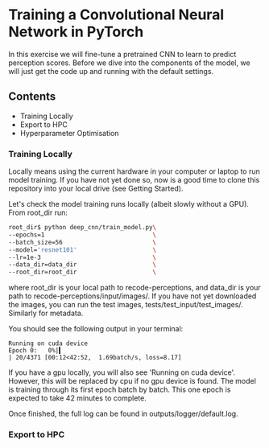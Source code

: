 # Training a Convolutional Neural Network in PyTorch

In this exercise we will fine-tune a pretrained CNN to learn to predict perception scores. Before we dive into the components of the model, we will just get the code up and running with the default settings.

## Contents

- Training Locally
- Export to HPC
- Hyperparameter Optimisation

### Training Locally

Locally means using the current hardware in your computer or laptop to run model training. If you have not yet done so, now is a good time to clone this repository into your local drive (see Getting Started).

Let's check the model training runs locally (albeit slowly without a GPU). From root_dir run:

```sh
root_dir$ python deep_cnn/train_model.py\
--epochs=1                              \
--batch_size=56                         \
--model='resnet101'                     \
--lr=1e-3                               \
--data_dir=data_dir                     \
--root_dir=root_dir                     \
```

where root_dir is your local path to recode-perceptions, and data_dir is your path to recode-perceptions/input/images/. If you have not yet downloaded the images, you can run the test images, tests/test_input/test_images/. Similarly for metadata.

You should see the following output in your terminal:

```
Running on cuda device
Epoch 0:   0%|▍                                                                                 | 20/4371 [00:12<42:52,  1.69batch/s, loss=8.17]
```

If you have a gpu locally, you will also see 'Running on cuda device'. However, this will be replaced by cpu if no gpu device is found. The model is training through its first epoch batch by batch. This one epoch is expected to take 42 minutes to complete.

Once finished, the full log can be found in outputs/logger/default.log.

### Export to HPC


